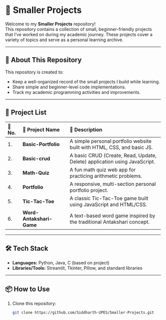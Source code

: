 # 📁 Smaller Projects

Welcome to my **Smaller Projects** repository!  
This repository contains a collection of small, beginner-friendly projects that I’ve worked on during my academic journey. These projects cover a variety of topics and serve as a personal learning archive.

---

## 📖 About This Repository

This repository is created to:
- Keep a well-organized record of the small projects I build while learning.
- Share simple and beginner-level code implementations.
- Track my academic programming activities and improvements.

---

## 📂 Project List  

| 🔢 No. | 📌 Project Name               | 📝 Description                                 |
|:------|:------------------------------|:-----------------------------------------------|
| 1.    | **Basic-Portfolio**            | A simple personal portfolio website built with HTML, CSS, and basic JS. |
| 2.    | **Basic-crud**                 | A basic CRUD (Create, Read, Update, Delete) application using JavaScript. |
| 3.    | **Math-Quiz**                  | A fun math quiz web app for practicing arithmetic problems. |
| 4.    | **Portfolio**                  | A responsive, multi-section personal portfolio project. |
| 5.    | **Tic-Tac-Toe**                | A classic Tic-Tac-Toe game built using JavaScript and HTML/CSS. |
| 6.    | **Word-Antakshari-Game**       | A text-based word game inspired by the traditional Antakshari concept. |

---

## 🛠️ Tech Stack  

- **Languages:** Python, Java, C (based on project)
- **Libraries/Tools:** Streamlit, Tkinter, Pillow, and standard libraries

---

## 📦 How to Use  

1. Clone this repository:
   ```bash
   git clone https://github.com/Siddharth-UPES/Smaller-Projects.git
